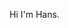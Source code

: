 Hi I'm Hans. 

<!---
lesnaHmI/lesnaHmI is a ✨ special ✨ repository because its `README.md` (this file) appears on your GitHub profile.
You can click the Preview link to take a look at your changes.
--->
